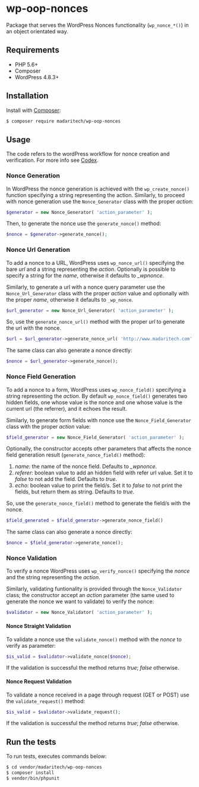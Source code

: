 # wp-oop-nonces
Package that serves the WordPress Nonces functionality (`wp_nonce_*()`) in an object orientated way.

## Requirements

- PHP 5.6+
- Composer
- WordPress 4.8.3+

## Installation

Install with [Composer](https://getcomposer.org):

```sh
$ composer require madaritech/wp-oop-nonces
```

## Usage
The code refers to the wordPress workflow for nonce creation and verification. For more info see [Codex](https://codex.wordpress.org/WordPress_Nonces).

### Nonce Generation
In WordPress the nonce generation is achieved with the `wp_create_nonce()` function specifying a string representing the action. 
Similarly, to proceed with nonce generation use the `Nonce_Generator` class with the proper *action*:

```php
$generator = new Nonce_Generator( 'action_parameter' );
```

Then, to generate the nonce use the `generate_nonce()` method:

```php
$nonce = $generator->generate_nonce();
```

### Nonce Url Generation
To add a nonce to a URL, WordPress uses `wp_nonce_url()` specifying the bare *url* and a string representing the *action*. Optionally is possible to specify a string for the *name*, otherwise it defaults to *_wpnonce*.

Similarly, to generate a url with a nonce query parameter use the `Nonce_Url_Generator` class with the proper *action* value and optionally with the proper *name*, otherwise it defaults to `_wp_nonce`.

```php
$url_generator = new Nonce_Url_Generator( 'action_parameter' );
```

So, use the `generate_nonce_url()` method with the proper *url* to generate the url with the nonce. 

```php
$url = $url_generator->generate_nonce_url( 'http://www.madaritech.com' );
```

The same class can also generate a nonce directly:

```php
$nonce = $url_generator->generate_nonce();
```

### Nonce Field Generation
To add a nonce to a form, WordPress uses `wp_nonce_field()` specifying a string representing the *action*. By default `wp_nonce_field()` generates two hidden fields, one whose value is the nonce and one whose value is the current url (the referrer), and it echoes the result.

Similarly, to generate form fields with nonce use the `Nonce_Field_Generator` class with the proper *action* value:

```php
$field_generator = new Nonce_Field_Generator( 'action_parameter' );
```

Optionally, the constructor accepts other parameters that affects the nonce field generation result (`generate_nonce_field()` method):

1. *name*: the name of the nonce field. Defaults to *_wpnonce*.
1. *referer*: boolean value to add an hidden field with refer url value. Set it to *false* to not add the field. Defaults to *true*.
1. *echo*: boolean value to print the field/s. Set it to *false* to not print the fields, but return them as string. Defaults to *true*. 

So, use the `generate_nonce_field()` method to generate the field/s with the nonce. 

```php
$field_generated = $field_generator->generate_nonce_field()
```

The same class can also generate a nonce directly:

```php
$nonce = $field_generator->generate_nonce();
```

### Nonce Validation
To verify a nonce WordPress uses `wp_verify_nonce()` specifying the *nonce* and the string representing the *action*. 

Similarly, validating funtionality is provided through the `Nonce_Validator` class; the constructor accept an *action* parameter (the same used to generate the nonce we want to validate) to verify the nonce:

```php
$validator = new Nonce_Validator( 'action_parameter' );
```

#### Nonce Straight Validation
To validate a nonce use the `validate_nonce()` method with the *nonce* to verify as parameter:

```php
$is_valid = $validator->validate_nonce($nonce);
```

If the validation is successful the method returns *true*; *false* otherwise.

#### Nonce Request Validation
To validate a nonce received in a page through request (GET or POST) use the `validate_request()` method:

```php
$is_valid = $validator->validate_request();
```

If the validation is successful the method returns *true*; *false* otherwise.

## Run the tests
To run tests, executes commands below:

```sh
$ cd vendor/madaritech/wp-oop-nonces
$ composer install
$ vendor/bin/phpunit
```